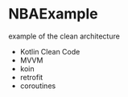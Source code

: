# NBAExample
example of the clean architecture


* Kotlin Clean Code
* MVVM
* koin
* retrofit
* coroutines
